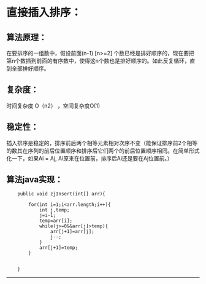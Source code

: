 # 直接插入排序：
## 算法原理：
在要排序的一组数中，假设前面(n-1) [n>=2] 个数已经是排好顺序的，现在要把第n个数插到前面的有序数中，使得这n个数也是排好顺序的。如此反复循环，直到全部排好顺序。

## 复杂度：
时间复杂度  O（n2） ，空间复杂度O(1)

## 稳定性：
 插入排序是稳定的，排序前后两个相等元素相对次序不变（能保证排序前2个相等的数其在序列的前后位置顺序和排序后它们两个的前后位置顺序相同。在简单形式化一下，如果Ai = Aj, Ai原来在位置前，排序后Ai还是要在Aj位置前。）

## 算法java实现：

```
	public void zjInsert(int[] arr){
		
		for(int i=1;i<arr.length;i++){
			int j,temp;
			j=i-1;
			temp=arr[i];
			while(j>=0&&arr[j]>temp){
				arr[j+1]=arr[j];
				j--;
			}
			arr[j+1]=temp;
		}
		
		
	}
```


----------
